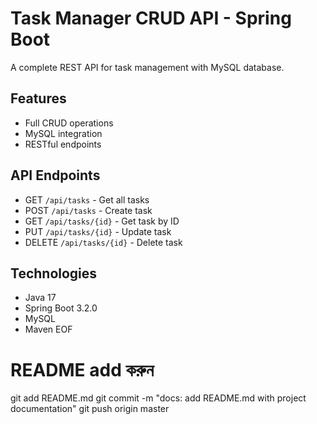 


# Task Manager CRUD API - Spring Boot

A complete REST API for task management with MySQL database.

## Features
- Full CRUD operations
- MySQL integration
- RESTful endpoints

## API Endpoints
- GET `/api/tasks` - Get all tasks
- POST `/api/tasks` - Create task
- GET `/api/tasks/{id}` - Get task by ID
- PUT `/api/tasks/{id}` - Update task
- DELETE `/api/tasks/{id}` - Delete task

## Technologies
- Java 17
- Spring Boot 3.2.0
- MySQL
- Maven
EOF

# README add করুন
git add README.md
git commit -m "docs: add README.md with project documentation"
git push origin master
